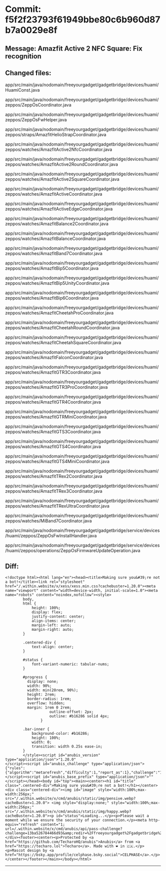 # Commit: f5f2f23793f61949bbe80c6b960d87b7a0029e8f
## Message: Amazfit Active 2 NFC Square: Fix recognition
## Changed files:
app/src/main/java/nodomain/freeyourgadget/gadgetbridge/devices/huami/HuamiConst.java

app/src/main/java/nodomain/freeyourgadget/gadgetbridge/devices/huami/zeppos/ZeppOsCoordinator.java

app/src/main/java/nodomain/freeyourgadget/gadgetbridge/devices/huami/zeppos/ZeppOsFwHelper.java

app/src/main/java/nodomain/freeyourgadget/gadgetbridge/devices/huami/zeppos/straps/AmazfitHelioStrapCoordinator.java

app/src/main/java/nodomain/freeyourgadget/gadgetbridge/devices/huami/zeppos/watches/AmazfitActive2NfcCoordinator.java

app/src/main/java/nodomain/freeyourgadget/gadgetbridge/devices/huami/zeppos/watches/AmazfitActive2RoundCoordinator.java

app/src/main/java/nodomain/freeyourgadget/gadgetbridge/devices/huami/zeppos/watches/AmazfitActive2SquareCoordinator.java

app/src/main/java/nodomain/freeyourgadget/gadgetbridge/devices/huami/zeppos/watches/AmazfitActiveCoordinator.java

app/src/main/java/nodomain/freeyourgadget/gadgetbridge/devices/huami/zeppos/watches/AmazfitActiveEdgeCoordinator.java

app/src/main/java/nodomain/freeyourgadget/gadgetbridge/devices/huami/zeppos/watches/AmazfitBalance2Coordinator.java

app/src/main/java/nodomain/freeyourgadget/gadgetbridge/devices/huami/zeppos/watches/AmazfitBalanceCoordinator.java

app/src/main/java/nodomain/freeyourgadget/gadgetbridge/devices/huami/zeppos/watches/AmazfitBand7Coordinator.java

app/src/main/java/nodomain/freeyourgadget/gadgetbridge/devices/huami/zeppos/watches/AmazfitBip5Coordinator.java

app/src/main/java/nodomain/freeyourgadget/gadgetbridge/devices/huami/zeppos/watches/AmazfitBip5UnityCoordinator.java

app/src/main/java/nodomain/freeyourgadget/gadgetbridge/devices/huami/zeppos/watches/AmazfitBip6Coordinator.java

app/src/main/java/nodomain/freeyourgadget/gadgetbridge/devices/huami/zeppos/watches/AmazfitCheetahProCoordinator.java

app/src/main/java/nodomain/freeyourgadget/gadgetbridge/devices/huami/zeppos/watches/AmazfitCheetahRoundCoordinator.java

app/src/main/java/nodomain/freeyourgadget/gadgetbridge/devices/huami/zeppos/watches/AmazfitCheetahSquareCoordinator.java

app/src/main/java/nodomain/freeyourgadget/gadgetbridge/devices/huami/zeppos/watches/AmazfitFalconCoordinator.java

app/src/main/java/nodomain/freeyourgadget/gadgetbridge/devices/huami/zeppos/watches/AmazfitGTR3Coordinator.java

app/src/main/java/nodomain/freeyourgadget/gadgetbridge/devices/huami/zeppos/watches/AmazfitGTR3ProCoordinator.java

app/src/main/java/nodomain/freeyourgadget/gadgetbridge/devices/huami/zeppos/watches/AmazfitGTR4Coordinator.java

app/src/main/java/nodomain/freeyourgadget/gadgetbridge/devices/huami/zeppos/watches/AmazfitGTRMiniCoordinator.java

app/src/main/java/nodomain/freeyourgadget/gadgetbridge/devices/huami/zeppos/watches/AmazfitGTS3Coordinator.java

app/src/main/java/nodomain/freeyourgadget/gadgetbridge/devices/huami/zeppos/watches/AmazfitGTS4Coordinator.java

app/src/main/java/nodomain/freeyourgadget/gadgetbridge/devices/huami/zeppos/watches/AmazfitGTS4MiniCoordinator.java

app/src/main/java/nodomain/freeyourgadget/gadgetbridge/devices/huami/zeppos/watches/AmazfitTRex2Coordinator.java

app/src/main/java/nodomain/freeyourgadget/gadgetbridge/devices/huami/zeppos/watches/AmazfitTRex3Coordinator.java

app/src/main/java/nodomain/freeyourgadget/gadgetbridge/devices/huami/zeppos/watches/AmazfitTRexUltraCoordinator.java

app/src/main/java/nodomain/freeyourgadget/gadgetbridge/devices/huami/zeppos/watches/MiBand7Coordinator.java

app/src/main/java/nodomain/freeyourgadget/gadgetbridge/service/devices/huami/zeppos/ZeppOsFwInstallHandler.java

app/src/main/java/nodomain/freeyourgadget/gadgetbridge/service/devices/huami/zeppos/operations/ZeppOsFirmwareUpdateOperation.java

## Diff:
```
<!doctype html><html lang="en"><head><title>Making sure you&#39;re not a bot!</title><link rel="stylesheet" href="/.within.website/x/xess/xess.min.css?cachebuster=1.20.0"><meta name="viewport" content="width=device-width, initial-scale=1.0"><meta name="robots" content="noindex,nofollow"><style>
        body,
        html {
            height: 100%;
            display: flex;
            justify-content: center;
            align-items: center;
            margin-left: auto;
            margin-right: auto;
        }

        .centered-div {
            text-align: center;
        }

        #status {
            font-variant-numeric: tabular-nums;
        }

        #progress {
          display: none;
          width: 90%;
          width: min(20rem, 90%);
          height: 2rem;
          border-radius: 1rem;
          overflow: hidden;
          margin: 1rem 0 2rem;
					outline-offset: 2px;
					outline: #b16286 solid 4px;
				}

        .bar-inner {
            background-color: #b16286;
            height: 100%;
            width: 0;
            transition: width 0.25s ease-in;
        }
    	</style><script id="anubis_version" type="application/json">"1.20.0"
</script><script id="anubis_challenge" type="application/json">{"rules":{"algorithm":"metarefresh","difficulty":1,"report_as":1},"challenge":"13ba526784466d93"}
</script><script id="anubis_base_prefix" type="application/json">""
</script></head><body id="top"><main><center><h1 id="title" class=".centered-div">Making sure you&#39;re not a bot!</h1></center><div class="centered-div"><img id="image" style="width:100%;max-width:256px;" src="/.within.website/x/cmd/anubis/static/img/pensive.webp?cacheBuster=1.20.0"> <img style="display:none;" style="width:100%;max-width:256px;" src="/.within.website/x/cmd/anubis/static/img/happy.webp?cacheBuster=1.20.0"><p id="status">Loading...</p><p>Please wait a moment while we ensure the security of your connection.</p><meta http-equiv="refresh" content="1; url=/.within.website/x/cmd/anubis/api/pass-challenge?challenge=13ba526784466d93&amp;redir=%2Ffreeyourgadget%2Fgadgetbridge%2Fcommit%2Ff5f2f23793f61949bbe80c6b960d87b7a0029e8f.diff"></div><footer><center><p>Protected by <a href="https://github.com/TecharoHQ/anubis">Anubis</a> from <a href="https://techaro.lol">Techaro</a>. Made with ❤️ in 🇨🇦.</p><p>Mascot design by <a href="https://bsky.app/profile/celphase.bsky.social">CELPHASE</a>.</p></center></footer></main></body></html>
```
-----------------------------------
